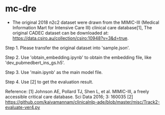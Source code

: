 # mc-dre
* The original 2018 n2c2 dataset were drawn from the MIMIC-III (Medical Information Mart for Intensive Care III) clinical care database[1], The original CADEC dataset can be downloaded at: https://data.csiro.au/collection/csiro:10948?v=3&d=true.


Step 1. Please transfer the original dataset into 'sample.json'.


Step 2. Use 'obtain_embedding.ipynb' to obtain the embedding file, like 'dev_pubmedbert_ins_gs.h5'.


Step 3. Use 'main.ipynb' as the main model file.


Step 4. Use [2] to get the evaluation result.



Reference:
[1] Johnson AE, Pollard TJ, Shen L, et al. MIMIC-III, a freely accessible critical care database. Sci Data 2016; 3: 160035
[2] https://github.com/kaivamannam/clinicalnlp-ade/blob/master/misc/Track2-evaluate-ver4.py
